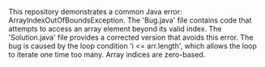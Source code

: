 This repository demonstrates a common Java error: ArrayIndexOutOfBoundsException. The 'Bug.java' file contains code that attempts to access an array element beyond its valid index. The 'Solution.java' file provides a corrected version that avoids this error.  The bug is caused by the loop condition 'i <= arr.length', which allows the loop to iterate one time too many.  Array indices are zero-based.